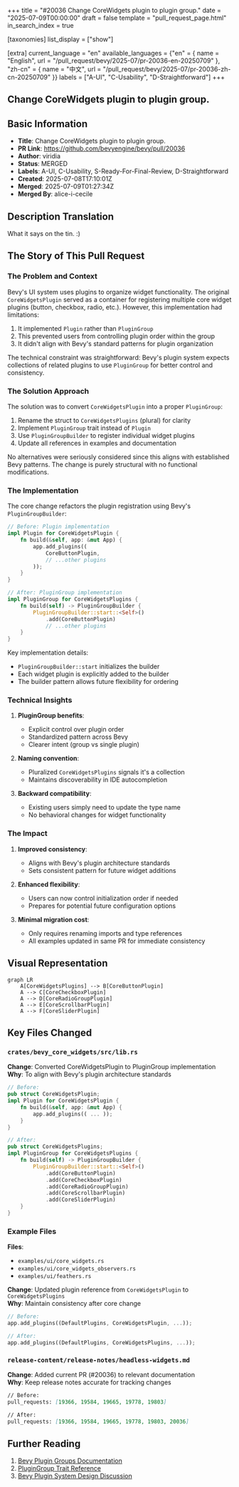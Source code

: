 +++
title = "#20036 Change CoreWidgets plugin to plugin group."
date = "2025-07-09T00:00:00"
draft = false
template = "pull_request_page.html"
in_search_index = true

[taxonomies]
list_display = ["show"]

[extra]
current_language = "en"
available_languages = {"en" = { name = "English", url = "/pull_request/bevy/2025-07/pr-20036-en-20250709" }, "zh-cn" = { name = "中文", url = "/pull_request/bevy/2025-07/pr-20036-zh-cn-20250709" }}
labels = ["A-UI", "C-Usability", "D-Straightforward"]
+++

## Change CoreWidgets plugin to plugin group.

## Basic Information
- **Title**: Change CoreWidgets plugin to plugin group.
- **PR Link**: https://github.com/bevyengine/bevy/pull/20036
- **Author**: viridia
- **Status**: MERGED
- **Labels**: A-UI, C-Usability, S-Ready-For-Final-Review, D-Straightforward
- **Created**: 2025-07-08T17:10:01Z
- **Merged**: 2025-07-09T01:27:34Z
- **Merged By**: alice-i-cecile

## Description Translation
What it says on the tin. :)

## The Story of This Pull Request

### The Problem and Context
Bevy's UI system uses plugins to organize widget functionality. The original `CoreWidgetsPlugin` served as a container for registering multiple core widget plugins (button, checkbox, radio, etc.). However, this implementation had limitations:
1. It implemented `Plugin` rather than `PluginGroup`
2. This prevented users from controlling plugin order within the group
3. It didn't align with Bevy's standard patterns for plugin organization

The technical constraint was straightforward: Bevy's plugin system expects collections of related plugins to use `PluginGroup` for better control and consistency.

### The Solution Approach
The solution was to convert `CoreWidgetsPlugin` into a proper `PluginGroup`:
1. Rename the struct to `CoreWidgetsPlugins` (plural) for clarity
2. Implement `PluginGroup` trait instead of `Plugin`
3. Use `PluginGroupBuilder` to register individual widget plugins
4. Update all references in examples and documentation

No alternatives were seriously considered since this aligns with established Bevy patterns. The change is purely structural with no functional modifications.

### The Implementation
The core change refactors the plugin registration using Bevy's `PluginGroupBuilder`:

```rust
// Before: Plugin implementation
impl Plugin for CoreWidgetsPlugin {
    fn build(&self, app: &mut App) {
        app.add_plugins((
            CoreButtonPlugin,
            // ...other plugins
        ));
    }
}

// After: PluginGroup implementation
impl PluginGroup for CoreWidgetsPlugins {
    fn build(self) -> PluginGroupBuilder {
        PluginGroupBuilder::start::<Self>()
            .add(CoreButtonPlugin)
            // ...other plugins
    }
}
```
Key implementation details:
- `PluginGroupBuilder::start` initializes the builder
- Each widget plugin is explicitly added to the builder
- The builder pattern allows future flexibility for ordering

### Technical Insights
1. **PluginGroup benefits**:
   - Explicit control over plugin order
   - Standardized pattern across Bevy
   - Clearer intent (group vs single plugin)
   
2. **Naming convention**:
   - Pluralized `CoreWidgetsPlugins` signals it's a collection
   - Maintains discoverability in IDE autocompletion

3. **Backward compatibility**:
   - Existing users simply need to update the type name
   - No behavioral changes for widget functionality

### The Impact
1. **Improved consistency**:
   - Aligns with Bevy's plugin architecture standards
   - Sets consistent pattern for future widget additions

2. **Enhanced flexibility**:
   - Users can now control initialization order if needed
   - Prepares for potential future configuration options

3. **Minimal migration cost**:
   - Only requires renaming imports and type references
   - All examples updated in same PR for immediate consistency

## Visual Representation

```mermaid
graph LR
    A[CoreWidgetsPlugins] --> B[CoreButtonPlugin]
    A --> C[CoreCheckboxPlugin]
    A --> D[CoreRadioGroupPlugin]
    A --> E[CoreScrollbarPlugin]
    A --> F[CoreSliderPlugin]
```

## Key Files Changed

### `crates/bevy_core_widgets/src/lib.rs`
**Change**: Converted CoreWidgetsPlugin to PluginGroup implementation  
**Why**: To align with Bevy's plugin architecture standards  
```rust
// Before:
pub struct CoreWidgetsPlugin;
impl Plugin for CoreWidgetsPlugin {
    fn build(&self, app: &mut App) {
        app.add_plugins(( ... ));
    }
}

// After:
pub struct CoreWidgetsPlugins;
impl PluginGroup for CoreWidgetsPlugins {
    fn build(self) -> PluginGroupBuilder {
        PluginGroupBuilder::start::<Self>()
            .add(CoreButtonPlugin)
            .add(CoreCheckboxPlugin)
            .add(CoreRadioGroupPlugin)
            .add(CoreScrollbarPlugin)
            .add(CoreSliderPlugin)
    }
}
```

### Example Files
**Files**:  
- `examples/ui/core_widgets.rs`  
- `examples/ui/core_widgets_observers.rs`  
- `examples/ui/feathers.rs`  

**Change**: Updated plugin reference from `CoreWidgetsPlugin` to `CoreWidgetsPlugins`  
**Why**: Maintain consistency after core change  
```rust
// Before:
app.add_plugins((DefaultPlugins, CoreWidgetsPlugin, ...));

// After:
app.add_plugins((DefaultPlugins, CoreWidgetsPlugins, ...));
```

### `release-content/release-notes/headless-widgets.md`
**Change**: Added current PR (#20036) to relevant documentation  
**Why**: Keep release notes accurate for tracking changes  
```markdown
// Before:
pull_requests: [19366, 19584, 19665, 19778, 19803]

// After:
pull_requests: [19366, 19584, 19665, 19778, 19803, 20036]
```

## Further Reading
1. [Bevy Plugin Groups Documentation](https://bevyengine.org/learn/book/getting-started/plugins/#plugin-groups)
2. [PluginGroup Trait Reference](https://docs.rs/bevy_app/latest/bevy_app/trait.PluginGroup.html)
3. [Bevy Plugin System Design Discussion](https://github.com/bevyengine/bevy/discussions/6873)